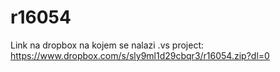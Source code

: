 # r16054
Link na dropbox na kojem se nalazi .vs project: https://www.dropbox.com/s/sly9ml1d29cbqr3/r16054.zip?dl=0
